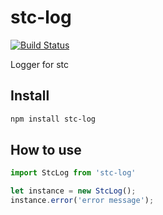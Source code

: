 # stc-log

[![Build Status](https://travis-ci.org/stcjs/stc-log.svg?branch=master)](https://travis-ci.org/stcjs/stc-log)

Logger for stc



## Install

```sh
npm install stc-log
```

## How to use

```js
import StcLog from 'stc-log'

let instance = new StcLog();
instance.error('error message');
```